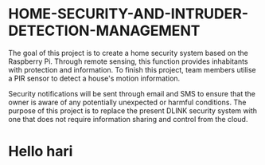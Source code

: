 # HOME-SECURITY-AND-INTRUDER-DETECTION-MANAGEMENT
The goal of this project is to create a home security system based on the Raspberry Pi. Through remote sensing, this function provides inhabitants with protection and information. To finish this project, team members utilise a PIR sensor to detect a house's motion information. 

Security notifications will be sent through email and SMS to ensure that the owner is aware of any potentially unexpected or harmful conditions. The purpose of this project is to replace the present DLINK security system with one that does not require information sharing and control from the cloud.


<h1>Hello hari</h1>

